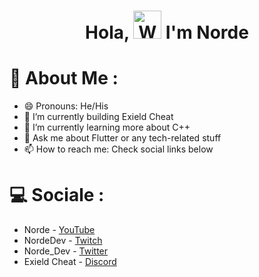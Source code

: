 <h1 align="center"> Hola, <img src="https://raw.githubusercontent.com/nixin72/nixin72/master/wave.gif" 
         alt="Waving hand animated gif"
         height="45"
         width="45" /> I'm Norde</h1>

# 💫 About Me :
- 😄 Pronouns: He/His
- 🔭 I’m currently building Exield Cheat
- 🌱 I’m currently learning more about C++
- 💬 Ask me about Flutter or any tech-related stuff
- 📫 How to reach me: Check social links below

# 💻 Sociale :
- Norde - [YouTube](https://www.youtube.com/channel/UCzCu3J9kK-n7plWndyF7n5A)
- NordeDev - [Twitch](https://www.twitch.tv/teeqzertv)
- Norde_Dev - [Twitter](https://twitter.com/Norde_Dev)
- Exield Cheat - [Discord](https://discord.gg/yKQUwydA3f)
